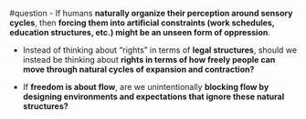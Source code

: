 #question - If humans **naturally organize their perception around sensory cycles**, then **forcing them into artificial constraints (work schedules, education structures, etc.) might be an unseen form of oppression**.
    
- Instead of thinking about “rights” in terms of **legal structures**, should we instead be thinking about **rights in terms of how freely people can move through natural cycles of expansion and contraction?**
    
- If **freedom is about flow**, are we unintentionally **blocking flow by designing environments and expectations that ignore these natural structures?**